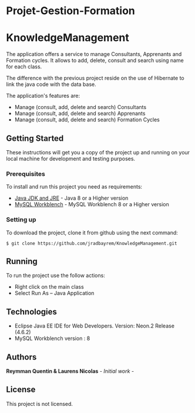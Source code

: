 # Projet-Gestion-Formation

# KnowledgeManagement



The application offers a service to manage Consultants, Apprenants and Formation cycles. It allows to add, delete, consult and search using name for each class.

The difference with the previous project reside on the use of Hibernate to link the java code with the data base.


The application's features are:

- Manage (consult, add, delete and search) Consultants
- Manage (consult, add, delete and search) Apprenants
- Manage (consult, add, delete and search) Formation Cycles

## Getting Started

These instructions will get you a copy of the project up and running on your local machine for development and testing purposes.


### Prerequisites

To install and run this project you need as requirements:

* [Java JDK and JRE](https://www.java.com/fr/download/) - Java 8 or a Higher version
* [MySQL Workblench](https://dev.mysql.com/downloads/workbench/) - MySQL Workblench 8 or a Higher version


### Setting up

To download the project, clone it from github using the next command:

```
$ git clone https://github.com/jradbayrem/KnowledgeManagement.git
```


## Running

To run the project use the follow actions:


- Right click on the main class
- Select Run As – Java Application


## Technologies

* Eclipse Java EE IDE for Web Developers. Version: Neon.2 Release (4.6.2)
* MySQL Workblench version : 8 


## Authors

**Reymman Quentin & Laurens Nicolas** - *Initial work* -

## License

This project is not licensed.
